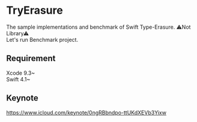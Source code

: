 # TryErasure

The sample implementations and benchmark of Swift Type-Erasure.  ⚠Not Library⚠  
Let's run Benchmark project.

## Requirement
Xcode 9.3~  
Swift 4.1~

## Keynote
https://www.icloud.com/keynote/0ngRBbndpo-ttUKdXEVb3Yixw
